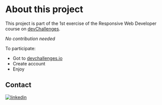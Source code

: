 # About this project

This project is part of the 1st exercise of the Responsive Web Developer course on [devChallenges](https://devchallenges.io/).

*No contribution needed*

To participate:
* Got to [devchallenges.io](https://devchallenges.io/) 
* Create account
* Enjoy

## Contact

[![linkedin](https://img.shields.io/badge/LinkedIn-0077B5?style=for-the-badge&logo=linkedin&logoColor=white)](https://linkedin.com/in/ga%C3%ABtan-tremois-a956a91a3)

